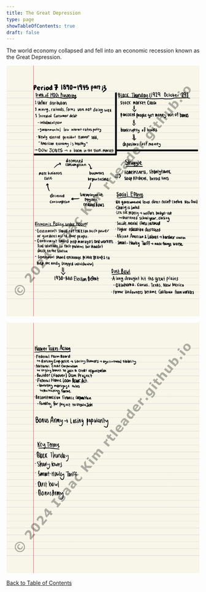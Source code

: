 ```yaml
---
title: The Great Depression
type: page
showTableOfContents: true
draft: false
---
```

The world economy collapsed and fell into an economic recession known as the Great Depression.

![](./marked_AP_USHistory_Notes-14.jpg)

![](./marked_AP_USHistory_Notes-15.jpg)

[Back to Table of Contents](../)